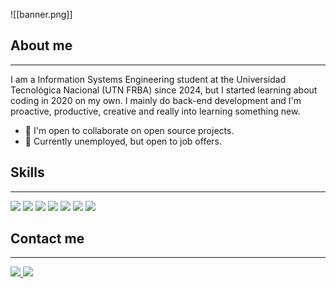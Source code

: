 
![[banner.png]]

## About me
---
I am a Information Systems Engineering student at the Universidad Tecnológica Nacional (UTN FRBA) since 2024, but I started learning about coding in 2020 on my own. I mainly do back-end development and I'm proactive, productive, creative and really into learning something new.
 * 🧠 I'm open to collaborate on open source projects.
 * 💼 Currently unemployed, but open to job offers.
## Skills
---
<span> 
	<img src="https://img.shields.io/badge/JavaScript-323330?style=for-the-badge&logo=javascript&logoColor=F7DF1E">
	<img src="https://img.shields.io/badge/Node%20js-339933?style=for-the-badge&logo=nodedotjs&logoColor=white">
	<img src="https://img.shields.io/badge/python-3670A0?style=for-the-badge&logo=python&logoColor=ffdd54">
	<img src="https://img.shields.io/badge/C%2B%2B-00599C?style=for-the-badge&logo=c%2B%2B&logoColor=white">
	<img src="https://img.shields.io/badge/C-00599C?style=for-the-badge&logo=c&logoColor=white">
	<img src="https://img.shields.io/badge/HTML5-E34F26?style=for-the-badge&logo=html5&logoColor=white">
	<img src="https://img.shields.io/badge/CSS3-1572B6?style=for-the-badge&logo=css3&logoColor=white">
</span>

## Contact me
---
<span>
	<a href="https://www.linkedin.com/in/lucas-jos%C3%A9-ag%C3%BCero-7851082a5/"> 
		<img src="https://img.shields.io/badge/LinkedIn-0077B5?style=for-the-badge&logo=linkedin&logoColor=white">
	</a>
	<a href="mailto:aguerolucasjose@gmail.com">
		<img src="https://img.shields.io/badge/aguerolucasjose@gmail.com-D14836?style=for-the-badge&logo=gmail&logoColor=white">
	</a>
</span>
